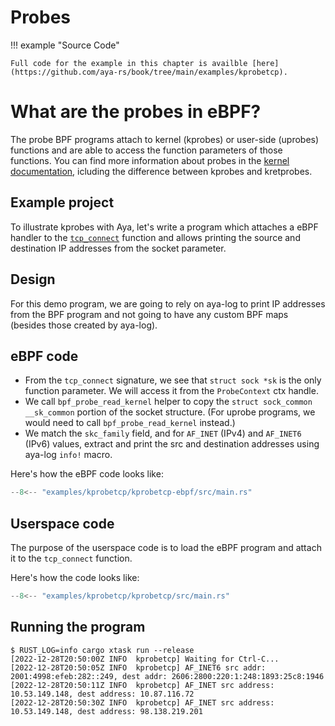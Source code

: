 # Probes

!!! example "Source Code"

    Full code for the example in this chapter is availble [here](https://github.com/aya-rs/book/tree/main/examples/kprobetcp).

# What are the probes in eBPF?

The probe BPF programs attach to kernel (kprobes) or user-side (uprobes) functions and are able to access the function parameters of those functions.  You can find more information about probes in the [kernel documentation](https://docs.kernel.org/trace/kprobes.html), icluding the difference between kprobes and kretprobes.

## Example project

To illustrate kprobes with Aya, let's write a program which
attaches a eBPF handler to the [`tcp_connect`](https://elixir.bootlin.com/linux/latest/source/net/ipv4/tcp_output.c#L3837) function and allows printing the source and destination IP addresses from the socket parameter.

## Design

For this demo program, we are going to rely on aya-log to print IP addresses from the BPF program and not going to have any custom BPF maps (besides those created by aya-log).

## eBPF code
- From the `tcp_connect` signature, we see that `struct sock *sk` is the only function parameter. We will access it from the `ProbeContext` ctx handle.
-  We call `bpf_probe_read_kernel` helper to copy the `struct sock_common	__sk_common` portion of the socket structure.  (For uprobe programs, we would need to call `bpf_probe_read_kernel` instead.)
- We match the `skc_family` field, and for `AF_INET` (IPv4) and `AF_INET6` (IPv6) values, extract and print the src and destination addresses using aya-log `info!` macro.

Here's how the eBPF code looks like:

```rust linenums="1" title="kprobetcp-ebpf/src/main.rs"
--8<-- "examples/kprobetcp/kprobetcp-ebpf/src/main.rs"
```


## Userspace code

The purpose of the userspace code is to load the eBPF program and attach it to the
`tcp_connect` function.

Here's how the code looks like:

```rust linenums="1" title="kprobetcp/src/main.rs"
--8<-- "examples/kprobetcp/kprobetcp/src/main.rs"
```


## Running the program

```console
$ RUST_LOG=info cargo xtask run --release
[2022-12-28T20:50:00Z INFO  kprobetcp] Waiting for Ctrl-C...
[2022-12-28T20:50:05Z INFO  kprobetcp] AF_INET6 src addr: 2001:4998:efeb:282::249, dest addr: 2606:2800:220:1:248:1893:25c8:1946
[2022-12-28T20:50:11Z INFO  kprobetcp] AF_INET src address: 10.53.149.148, dest address: 10.87.116.72
[2022-12-28T20:50:30Z INFO  kprobetcp] AF_INET src address: 10.53.149.148, dest address: 98.138.219.201
```
